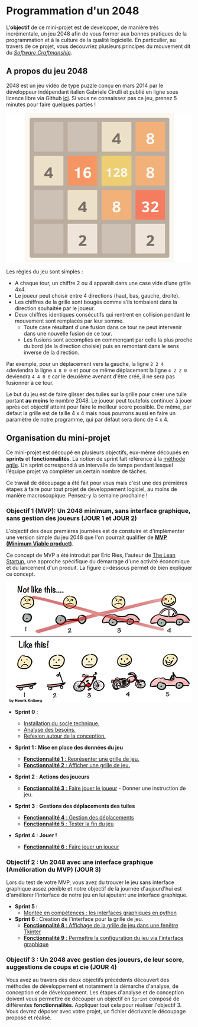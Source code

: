 # Programmation d'un 2048

L'**objectif** de ce mini-projet est de developper, de manière très incrémentale, un jeu 2048 afin de vous former aux bonnes pratiques de la programmation et à la culture de la qualité logicielle. En particulier, au travers de ce projet, vous decouvriez plusieurs principes du mouvement dit du [*Software Craftmanship*](https://www.octo.com/fr/publications/20-culture-code). 


## A propos du jeu 2048

2048 est un jeu vidéo de type puzzle conçu en mars 2014 par le développeur indépendant italien Gabriele Cirulli et publié en ligne sous licence libre via Github [ici](http://gabrielecirulli.github.io/2048/). Si vous ne connaissez pas ce jeu, prenez 5 minutes pour faire quelques parties !

![Vue du jeu 2048](./Images/2048.jpg)

Les règles du jeu sont simples :

 + A chaque tour, un chiffre 2 ou 4 apparaît dans une case vide d’une grille 4x4. 
 + Le joueur peut choisir entre 4 directions (haut, bas, gauche, droite).
 + Les chiffres de la grille sont bougés comme s’ils tombaient dans la direction souhaitée par le joueur.
 + Deux chiffres identiques consécutifs qui rentrent en collision pendant le mouvement sont remplacés par leur somme. 
 	+ Toute case résultant d'une fusion dans ce tour ne peut intervenir dans une nouvelle fusion de ce tour.
 	+ Les fusions sont accomplies en commençant par celle la plus proche du bord (de la direction choisie) puis en remontant dans le sens inverse de la direction. 	

Par exemple, pour un déplacement vers la gauche, la ligne `2 2 4 4`deviendra la ligne `4 8 0 0` et pour ce même déplacement la ligne `4 2 2 0` deviendra `4 4 0 0` car le deuxième `4`venant d'être créé, il ne sera pas fusionner à ce tour. 

Le but du jeu est de faire glisser des tuiles sur la  grille pour créer une tuile portant **au moins** le nombre 2048. Le joueur peut toutefois continuer à jouer après cet objectif atteint pour faire le meilleur score possible. De même, par défaut la grille est de taille 4 x 4 mais nous pourrons aussi en faire un paramètre de notre programme, qui par défaut sera donc de 4 x 4.


## Organisation du mini-projet

Ce mini-projet est découpé en plusieurs objectifs, eux-même découpés en  **sprints** et **fonctionnalités**. La notion de sprint fait référence à la [méthode agile](https://fr.wikipedia.org/wiki/M%C3%A9thode_agile). Un sprint correspond à un intervalle de temps pendant lesquel l’équipe projet va compléter un certain nombre de tâches.

Ce travail de découpage a été fait pour vous mais c'est une des premières étapes à faire pour tout projet de developpement logiciel, au moins de manière macroscopique. Pensez-y la semaine prochaine !

### **Objectif 1 (MVP): Un 2048 minimum, sans interface graphique, sans gestion des joueurs** (JOUR 1 et JOUR 2)

L'objectif des deux premières journées est de constuire et d'implémenter une version simple du jeu 2048 que l'on pourrait qualifier de **[MVP (Minimum Viable product)](https://medium.com/creative-wallonia-engine/un-mvp-nest-pas-une-version-simplifi%C3%A9e-de-votre-produit-89017ac748b0)**. 

Ce concept de MVP a été introduit par Eric Ries, l'auteur de [The Lean Startup](http://theleanstartup.com/), une approche spécifique du démarrage d'une activité économique et du lancement d'un produit. La figure ci-dessous permet de bien expliquer ce concept.


![MVP](./Images/mvp.png)

 + **Sprint 0** :
	 + [Installation du socle technique.](./Sprint0Install.md)
	 + [Analyse des besoins.](./Sprint0Analyse.md) 
	 + [Refexion autour de la conception.](./Sprint0Conception.md)

 + **Sprint 1 : Mise en place des données du jeu**
 	+ [**Fonctionnalité 1** : Représenter une grille de jeu.](./2048_S1_Grille.md)
 	+ [**Fonctionnalité 2** : Afficher une grille de jeu.](./2048_S1_Display_Grille.md)
 		
 + **Sprint 2** : **Actions des joueurs**
 	+ [**Fonctionnalité 3** : Faire jouer le joueur](./2048_S2_joueur.md) - Donner une instruction de jeu.

 		
 + **Sprint 3** : **Gestions des déplacements des tuiles**
 	+ [**Fonctionnalité 4** : Gestion des déplacements](./2048_S3_regles.md)
 	+ [**Fonctionnalité 5** : Tester la fin du jeu](./2048_S3_Finjeu.md)

 + **Sprint 4** : **Jouer !**	

 	+ [**Fonctionnalité 6** : Faire jouer un joueur](./2048_S4_Playing.md)
 	

### Objectif 2 : Un 2048 avec une interface graphique (Amélioration du MVP) (JOUR 3)

Lors du test de votre MVP, vous avez du trouver le jeu sans interface graphique assez pénible et notre objectif de la journée d'aujourd'hui est d'améliorer l'interface de notre jeu en lui ajoutant une interface graphique.

+  **Sprint 5 :**
	+ [Montée en compétences : les interfaces graphiques en python](./2048_S5_GUI_Tutorial.md)
+  **Sprint 6 :** Creation de l'interface pour la grille de jeu.
	+ [**Fonctionnalité 8** : Affichage de la grille de jeu dans une fenêtre Tkinter](./2048_S6_affichagegrille.md)
	+ [**Fonctionnalité 9** : Permettre la configuration du jeu via l'interface graphique](./2048_S6_configgrille.md)


### Objectif 3 : Un 2048 avec gestion des joueurs, de leur score, suggestions de coups et cie (JOUR 4)

Vous avez au travers des deux objectifs précédents découvert des méthodes de développement et notamment la démarche d'analyse, de conception et de développement. Les étapes d'analyse et de conception doivent vous permettre  de découper un objectif en `Sprint` composé de différentes **fonctionnalités**. 
Appliquer tout cela pour réaliser l'objectif 3. Vous devrez déposer avec votre projet, un fichier décrivant le découpage proposé et réalisé.

